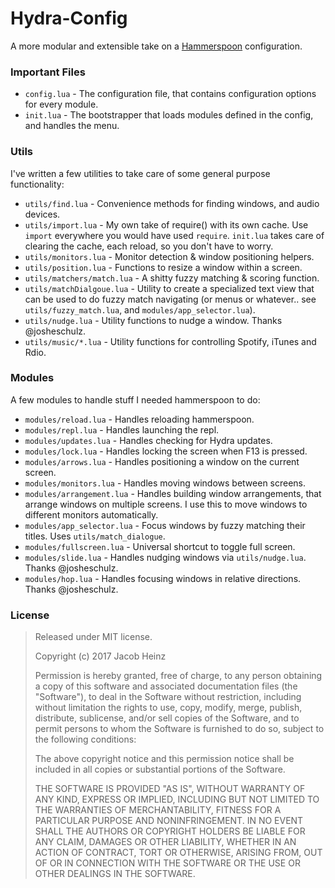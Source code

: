 Hydra-Config
============

A more modular and extensible take on a [Hammerspoon](https://github.com/Hammerspoon/hammerspoon) configuration.

### Important Files

 * `config.lua` - The configuration file, that contains configuration options for every module.
 * `init.lua` - The bootstrapper that loads modules defined in the config, and handles the menu. 
 
### Utils
I've written a few utilities to take care of some general purpose functionality: 

 * `utils/find.lua` - Convenience methods for finding windows, and audio devices. 
 * `utils/import.lua` - My own take of require() with its own cache. Use `import` everywhere you would have used `require`. `init.lua` takes care of clearing the cache, each reload, so you don't have to worry.
 * `utils/monitors.lua` - Monitor detection & window positioning helpers.
 * `utils/position.lua` - Functions to resize a window within a screen.
 * `utils/matchers/match.lua` - A shitty fuzzy matching & scoring function.
 * `utils/matchDialgoue.lua` - Utility to create a specialized text view that can be used to do fuzzy match navigating (or menus or whatever.. see `utils/fuzzy_match.lua`, and `modules/app_selector.lua`).
 * `utils/nudge.lua` - Utility functions to nudge a window. Thanks @josheschulz.
 * `utils/music/*.lua` - Utility functions for controlling Spotify, iTunes and Rdio.
 
### Modules 
A few modules to handle stuff I needed hammerspoon to do:

* `modules/reload.lua` - Handles reloading hammerspoon.
* `modules/repl.lua` - Handles launching the repl.
* `modules/updates.lua` - Handles checking for Hydra updates.
* `modules/lock.lua` - Handles locking the screen when F13 is pressed.
* `modules/arrows.lua` - Handles positioning a window on the current screen.
* `modules/monitors.lua` - Handles moving windows between screens. 
* `modules/arrangement.lua` - Handles building window arrangements, that arrange windows on multiple screens. I use this to move windows to different monitors automatically.
* `modules/app_selector.lua` - Focus windows by fuzzy matching their titles. Uses `utils/match_dialogue`.
* `modules/fullscreen.lua` - Universal shortcut to toggle full screen.
* `modules/slide.lua` - Handles nudging windows via `utils/nudge.lua`. Thanks @josheschulz.
* `modules/hop.lua` - Handles focusing windows in relative directions. Thanks @josheschulz.


### License

> Released under MIT license.
>
> Copyright (c) 2017 Jacob Heinz
>
> Permission is hereby granted, free of charge, to any person obtaining a copy
> of this software and associated documentation files (the "Software"), to deal
> in the Software without restriction, including without limitation the rights
> to use, copy, modify, merge, publish, distribute, sublicense, and/or sell
> copies of the Software, and to permit persons to whom the Software is
> furnished to do so, subject to the following conditions:
>
> The above copyright notice and this permission notice shall be included in
> all copies or substantial portions of the Software.
>
> THE SOFTWARE IS PROVIDED "AS IS", WITHOUT WARRANTY OF ANY KIND, EXPRESS OR
> IMPLIED, INCLUDING BUT NOT LIMITED TO THE WARRANTIES OF MERCHANTABILITY,
> FITNESS FOR A PARTICULAR PURPOSE AND NONINFRINGEMENT. IN NO EVENT SHALL THE
> AUTHORS OR COPYRIGHT HOLDERS BE LIABLE FOR ANY CLAIM, DAMAGES OR OTHER
> LIABILITY, WHETHER IN AN ACTION OF CONTRACT, TORT OR OTHERWISE, ARISING FROM,
> OUT OF OR IN CONNECTION WITH THE SOFTWARE OR THE USE OR OTHER DEALINGS IN
> THE SOFTWARE.